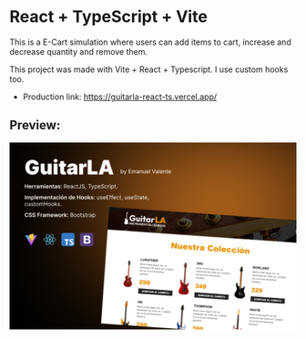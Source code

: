 # React + TypeScript + Vite

This is a E-Cart simulation where users can add items to cart, increase and decrease quantity and remove them.

This project was made with Vite + React + Typescript. I use custom hooks too.

- Production link: https://guitarla-react-ts.vercel.app/

## Preview:

![App image preview](./public/img/preview.png)
